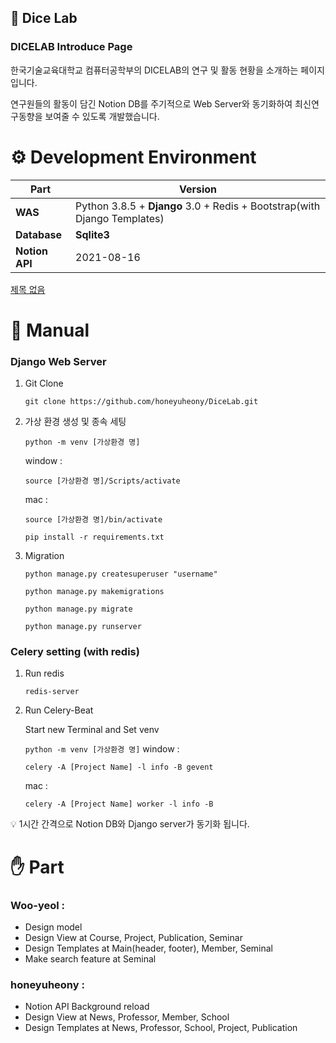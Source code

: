 ## 🎲 Dice Lab

### DICELAB Introduce Page

한국기술교육대학교 컴퓨터공학부의 DICELAB의 연구 및 활동 현황을 소개하는 페이지입니다.

연구원들의 활동이 담긴 Notion DB를 주기적으로 Web Server와 동기화하여 최신연구동향을 보여줄 수 있도록 개발했습니다.  

# **⚙️ Development Environment**
|Part|Version|
|------|---|
|**WAS**|Python 3.8.5 + **Django** 3.0 + Redis + Bootstrap(with Django Templates)
|**Database**|**Sqlite3**
|**Notion API**|2021-08-16

[제목 없음](https://www.notion.so/268e3507701144f1ad4b7f39fec57f06)

# 📖 **Manual**

### **Django Web Server**

1. Git Clone
    
    `git clone https://github.com/honeyuheony/DiceLab.git`
    
2. 가상 환경 생성 및 종속 세팅
    
    `python -m venv [가상환경 명]`
    
    window : 
    
    `source [가상환경 명]/Scripts/activate` 
    
    mac : 
    
    `source [가상환경 명]/bin/activate`
    
    `pip install -r requirements.txt`
    
3. Migration
    
    `python manage.py createsuperuser "username"`
    
    `python manage.py makemigrations`
    
    `python manage.py migrate`
    
    `python manage.py runserver`
    

### Celery setting (with redis)

1. Run redis
    
    `redis-server`
    
2. Run Celery-Beat
    
    Start new Terminal and Set venv
    
    `python -m venv [가상환경 명]`
    window : 
    
    `celery -A [Project Name] -l info -B gevent`
    
    mac : 
    
    `celery -A [Project Name] worker -l info -B` 
    

<aside>
💡 1시간 간격으로 Notion DB와 Django server가 동기화 됩니다.

</aside>

# **✋ Part**

### Woo-yeol :

- Design model
- Design View at Course, Project, Publication, Seminar
- Design Templates at Main(header, footer), Member, Seminal
- Make search feature at Seminal

### honeyuheony :

- Notion API Background reload
- Design View at News, Professor, Member, School
- Design Templates at News, Professor, School, Project, Publication
